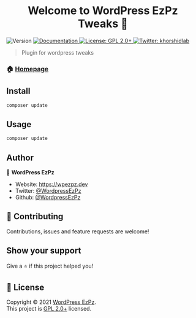 <h1 align="center">Welcome to WordPress EzPz Tweaks 👋</h1>
<p>
  <img alt="Version" src="https://img.shields.io/badge/version-1.0.0-blue.svg?cacheSeconds=2592000" />
  <a href="https://wpezpz.dev/" target="_blank">
    <img alt="Documentation" src="https://img.shields.io/badge/documentation-yes-brightgreen.svg" />
  </a>
  <a href="http://www.gnu.org/licenses/gpl-2.0.txt" target="_blank">
    <img alt="License: GPL 2.0+" src="https://img.shields.io/badge/License-GPL 2.0+-yellow.svg" />
  </a>
  <a href="https://twitter.com/wordpressezpz" target="_blank">
    <img alt="Twitter: khorshidlab" src="https://img.shields.io/twitter/follow/WordpressEzPz.svg?style=social" />
  </a>
</p>

> Plugin for wordpress tweaks

### 🏠 [Homepage](https://wpezpz.dev)

## Install

```sh
composer update
```

## Usage

```sh
composer update
```

## Author

👤 **WordPress EzPz**

* Website: https://wpezpz.dev
* Twitter: [@WordpressEzPz](https://twitter.com/wordpressezpz)
* Github: [@WordpressEzPz](https://github.com/WordpressEzPz)

## 🤝 Contributing

Contributions, issues and feature requests are welcome!

## Show your support

Give a ⭐️ if this project helped you!

## 📝 License

Copyright © 2021 [WordPress EzPz](https://github.com/WordPressEzPz).<br />
This project is [GPL 2.0+](http://www.gnu.org/licenses/gpl-2.0.txt) licensed.
